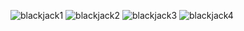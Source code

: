 ![blackjack1](https://github.com/user-attachments/assets/05e40116-b498-4332-939f-f6f3a914101a)
![blackjack2](https://github.com/user-attachments/assets/6cabf08e-2ea8-4eab-b2f8-a64980539533)
![blackjack3](https://github.com/user-attachments/assets/12f57f6f-9cd9-44aa-8433-27f16c796fa3)
![blackjack4](https://github.com/user-attachments/assets/b3dd6b80-3ec2-45f6-8ddd-5be0aadd348e)
